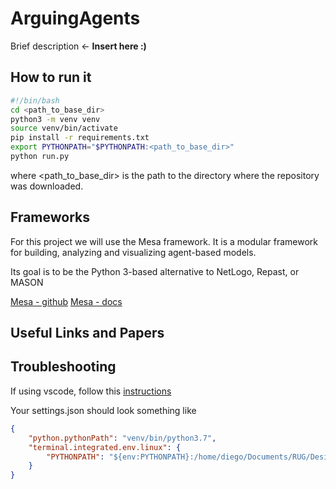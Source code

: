 # ArguingAgents

Brief description <- **Insert here :)**

## How to run it

```bash
#!/bin/bash
cd <path_to_base_dir>
python3 -m venv venv
source venv/bin/activate
pip install -r requirements.txt
export PYTHONPATH="$PYTHONPATH:<path_to_base_dir>"
python run.py
```

where <path_to_base_dir> is the path to the directory where the repository was downloaded.

## Frameworks

For this project we will use the Mesa framework. It is a modular framework for building, analyzing and visualizing agent-based models.

Its goal is to be the Python 3-based alternative to NetLogo, Repast, or MASON

[Mesa - github](https://github.com/projectmesa/mesa)
[Mesa - docs](https://mesa.readthedocs.io/en/master/overview.html)

## Useful Links and Papers


## Troubleshooting

If using vscode, follow this [instructions](https://code.visualstudio.com/docs/python/environments#_use-of-the-pythonpath-variable)

Your settings.json should look something like 

```json
{
    "python.pythonPath": "venv/bin/python3.7",
    "terminal.integrated.env.linux": {
        "PYTHONPATH": "${env:PYTHONPATH}:/home/diego/Documents/RUG/DesignMultiAgentSystems/repo"
    }
}
```



